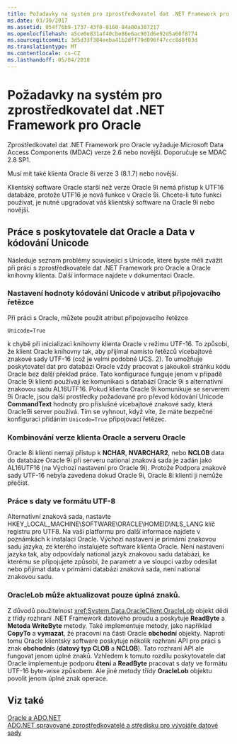```yaml
---
title: Požadavky na systém pro zprostředkovatel dat .NET Framework pro Oracle
ms.date: 03/30/2017
ms.assetid: 054f76b9-1737-43f0-8160-84a00a387217
ms.openlocfilehash: a5ce0e831af40cbe86e6ac901d6e92d5a60f8774
ms.sourcegitcommit: 3d5d33f384eeba41b2dff79d096f47ccc8d8f03d
ms.translationtype: MT
ms.contentlocale: cs-CZ
ms.lasthandoff: 05/04/2018
---
```

# <a name="system-requirements-for-the-net-framework-data-provider-for-oracle"></a>Požadavky na systém pro zprostředkovatel dat .NET Framework pro Oracle
Zprostředkovatel dat .NET Framework pro Oracle vyžaduje Microsoft Data Access Components (MDAC) verze 2.6 nebo novější. Doporučuje se MDAC 2.8 SP1.  
  
 Musí mít také klienta Oracle 8i verze 3 (8.1.7) nebo novější.  
  
 Klientský software Oracle starší než verze Oracle 9i nemá přístup k UTF16 databáze, protože UTF16 je nová funkce v Oracle 9i. Chcete-li tuto funkci používat, je nutné upgradovat váš klientský software na Oracle 9i nebo novější.  
  
## <a name="working-with-the-data-provider-for-oracle-and-unicode-data"></a>Práce s poskytovatele dat Oracle a Data v kódování Unicode  
 Následuje seznam problémy související s Unicode, které byste měli zvážit při práci s zprostředkovatele dat .NET Framework pro Oracle a Oracle knihovny klienta. Další informace najdete v dokumentaci Oracle.  
  
### <a name="setting-the-unicode-value-in-a-connection-string-attribute"></a>Nastavení hodnoty kódování Unicode v atribut připojovacího řetězce  
 Při práci s Oracle, můžete použít atribut připojovacího řetězce  
  
```  
Unicode=True   
```  
  
 k chybě při inicializaci knihovny klienta Oracle v režimu UTF-16. To způsobí, že klient Oracle knihovny tak, aby přijímal namísto řetězců vícebajtové znakové sady UTF-16 (což je velmi podobné UCS. 2). To umožňuje poskytovatel dat pro databázi Oracle vždy pracovat s jakoukoli stránku kódu Oracle bez další překlad práce. Tato konfigurace funguje jenom v případě Oracle 9i klienti používají ke komunikaci s databází Oracle 9i s alternativní znakovou sadu AL16UTF16. Pokud klienta Oracle 9i komunikuje se serverem 9i Oracle, jsou další prostředky požadované pro převod kódování Unicode **CommandText** hodnoty pro příslušné vícebajtové znakové sady, která Oracle9i server používá. Tím se vyhnout, když víte, že máte bezpečné konfiguraci přidáním `Unicode=True` připojovací řetězec.  
  
### <a name="mixing-versions-of-oracle-client-and-oracle-server"></a>Kombinování verze klienta Oracle a serveru Oracle  
 Oracle 8i klienti nemají přístup k **NCHAR**, **NVARCHAR2**, nebo **NCLOB** data do databáze Oracle 9i při serveru national znaková sada je zadán jako AL16UTF16 (na Výchozí nastavení pro Oracle 9i). Protože Podpora znakové sady UTF-16 nebyla zavedena dokud Oracle 9i, Oracle 8i klienti ji nemůže přečíst.  
  
### <a name="working-with-utf-8-data"></a>Práce s daty ve formátu UTF-8  
 Alternativní znaková sada, nastavte HKEY_LOCAL_MACHINE\SOFTWARE\ORACLE\HOMEID\NLS_LANG klíč registru pro UTF8. Na vaši platformu pro další informace najdete v poznámkách k instalaci Oracle. Výchozí nastavení je primární znakovou sadu jazyka, ze kterého instalujete software klienta Oracle. Není nastavení jazyka tak, aby odpovídaly national jazyk znakovou sadu databázi, ke kterému se připojujete způsobí, že parametr a ve sloupci vazby odesílat nebo přijímat data v primární databázi znaková sada, není national znakovou sadu.  
  
### <a name="oraclelob-can-only-update-full-characters"></a>OracleLob může aktualizovat pouze úplná znaků.  
 Z důvodů použitelnost <xref:System.Data.OracleClient.OracleLob> objekt dědí z třídy rozhraní .NET Framework datového proudu a poskytuje **ReadByte** a **Metoda WriteByte** metody. Také implementuje metody, jako například **CopyTo** a **vymazat**, že pracovní na části Oracle **obchodní** objekty. Naproti tomu Oracle klientský software poskytuje několik rozhraní API pro práci s znak **obchodní**s (**datový typ CLOB** a **NCLOB**). Tato rozhraní API ale fungovat jenom úplné znaků. Vzhledem k tomuto rozdílu poskytovatele dat Oracle implementuje podporu **čtení** a **ReadByte** pracovat s daty ve formátu UTF-16 byte-wise způsobem. Ale jiné metody třídy **OracleLob** objektu povolit jenom úplné znak operace.  
  
## <a name="see-also"></a>Viz také  
 [Oracle a ADO.NET](../../../../docs/framework/data/adonet/oracle-and-adonet.md)  
 [ADO.NET spravované zprostředkovatelé a středisku pro vývojáře datové sady](http://go.microsoft.com/fwlink/?LinkId=217917)
